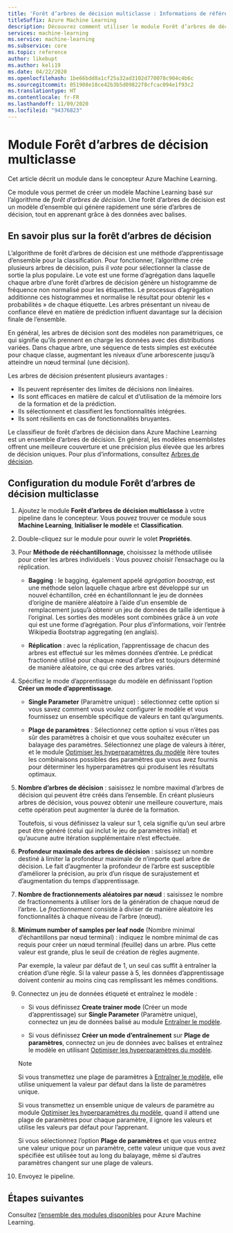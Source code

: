 ```yaml
---
title: 'Forêt d’arbres de décision multiclasse : Informations de référence sur les modules'
titleSuffix: Azure Machine Learning
description: Découvrez comment utiliser le module Forêt d’arbres de décision multiclasse dans Azure Machine Learning pour créer un modèle Machine Learning basé sur l’algorithme de *forêt d’arbres de décision*.
services: machine-learning
ms.service: machine-learning
ms.subservice: core
ms.topic: reference
author: likebupt
ms.author: keli19
ms.date: 04/22/2020
ms.openlocfilehash: 1be66bdd8a1cf25a32ad3102d770078c904c4b6c
ms.sourcegitcommit: 051908e18ce42b3b5d09822f8cfcac094e1f93c2
ms.translationtype: HT
ms.contentlocale: fr-FR
ms.lasthandoff: 11/09/2020
ms.locfileid: "94376823"
---
```

# <a name="multiclass-decision-forest-module"></a>Module Forêt d’arbres de décision multiclasse

Cet article décrit un module dans le concepteur Azure Machine Learning.

Ce module vous permet de créer un modèle Machine Learning basé sur l’algorithme de *forêt d’arbres de décision*. Une forêt d’arbres de décision est un modèle d’ensemble qui génère rapidement une série d’arbres de décision, tout en apprenant grâce à des données avec balises.

## <a name="more-about-decision-forests"></a>En savoir plus sur la forêt d’arbres de décision

L’algorithme de forêt d’arbres de décision est une méthode d’apprentissage d’ensemble pour la classification. Pour fonctionner, l’algorithme crée plusieurs arbres de décision, puis il *vote* pour sélectionner la classe de sortie la plus populaire. Le vote est une forme d’agrégation dans laquelle chaque arbre d’une forêt d’arbres de décision génère un histogramme de fréquence non normalisé pour les étiquettes. Le processus d’agrégation additionne ces histogrammes et normalise le résultat pour obtenir les « probabilités » de chaque étiquette. Les arbres présentant un niveau de confiance élevé en matière de prédiction influent davantage sur la décision finale de l’ensemble.

En général, les arbres de décision sont des modèles non paramétriques, ce qui signifie qu’ils prennent en charge les données avec des distributions variées. Dans chaque arbre, une séquence de tests simples est exécutée pour chaque classe, augmentant les niveaux d’une arborescente jusqu’à atteindre un nœud terminal (une décision).

Les arbres de décision présentent plusieurs avantages :

+ Ils peuvent représenter des limites de décisions non linéaires.
+ Ils sont efficaces en matière de calcul et d’utilisation de la mémoire lors de la formation et de la prédiction.
+ Ils sélectionnent et classifient les fonctionnalités intégrées.
+ Ils sont résilients en cas de fonctionnalités bruyantes.

Le classifieur de forêt d’arbres de décision dans Azure Machine Learning est un ensemble d’arbres de décision. En général, les modèles ensemblistes offrent une meilleure couverture et une précision plus élevée que les arbres de décision uniques. Pour plus d’informations, consultez [Arbres de décision](https://go.microsoft.com/fwlink/?LinkId=403677).

## <a name="how-to-configure-multiclass-decision-forest"></a>Configuration du module Forêt d’arbres de décision multiclasse

1. Ajoutez le module **Forêt d’arbres de décision multiclasse** à votre pipeline dans le concepteur. Vous pouvez trouver ce module sous **Machine Learning**, **Initialiser le modèle** et **Classification**.

2. Double-cliquez sur le module pour ouvrir le volet **Propriétés**.

3. Pour **Méthode de rééchantillonnage**, choisissez la méthode utilisée pour créer les arbres individuels :  Vous pouvez choisir l’ensachage ou la réplication.

    + **Bagging** : le bagging, également appelé *agrégation boostrap*, est une méthode selon laquelle chaque arbre est développé sur un nouvel échantillon, créé en échantillonnant le jeu de données d’origine de manière aléatoire à l’aide d’un ensemble de remplacement jusqu’à obtenir un jeu de données de taille identique à l’original. Les sorties des modèles sont combinées grâce à un *vote* qui est une forme d’agrégation. Pour plus d’informations, voir l’entrée Wikipedia Bootstrap aggregating (en anglais).

    + **Réplication** : avec la réplication, l’apprentissage de chacun des arbres est effectué sur les mêmes données d’entrée. Le prédicat fractionné utilisé pour chaque nœud d’arbre est toujours déterminé de manière aléatoire, ce qui crée des arbres variés.

   

4. Spécifiez le mode d’apprentissage du modèle en définissant l’option **Créer un mode d’apprentissage**.

    + **Single Parameter** (Paramètre unique) : sélectionnez cette option si vous savez comment vous voulez configurer le modèle et vous fournissez un ensemble spécifique de valeurs en tant qu’arguments.

    + **Plage de paramètres** : Sélectionnez cette option si vous n’êtes pas sûr des paramètres à choisir et que vous souhaitez exécuter un balayage des paramètres. Sélectionnez une plage de valeurs à itérer, et le module [Optimiser les hyperparamètres du modèle](tune-model-hyperparameters.md) itère toutes les combinaisons possibles des paramètres que vous avez fournis pour déterminer les hyperparamètres qui produisent les résultats optimaux.   

5. **Nombre d’arbres de décision** : saisissez le nombre maximal d’arbres de décision qui peuvent être créés dans l’ensemble. En créant plusieurs arbres de décision, vous pouvez obtenir une meilleure couverture, mais cette opération peut augmenter la durée de la formation.

    Toutefois, si vous définissez la valeur sur 1, cela signifie qu’un seul arbre peut être généré (celui qui inclut le jeu de paramètres initial) et qu’aucune autre itération supplémentaire n’est effectuée.

6. **Profondeur maximale des arbres de décision** : saisissez un nombre destiné à limiter la profondeur maximale de n’importe quel arbre de décision. Le fait d’augmenter la profondeur de l’arbre est susceptible d’améliorer la précision, au prix d’un risque de surajustement et d’augmentation du temps d’apprentissage.

7. **Nombre de fractionnements aléatoires par nœud** : saisissez le nombre de fractionnements à utiliser lors de la génération de chaque nœud de l’arbre. Le *fractionnement* consiste à diviser de manière aléatoire les fonctionnalités à chaque niveau de l’arbre (nœud).

8. **Minimum number of samples per leaf node** (Nombre minimal d’échantillons par nœud terminal) : indiquez le nombre minimal de cas requis pour créer un nœud terminal (feuille) dans un arbre. Plus cette valeur est grande, plus le seuil de création de règles augmente.

    Par exemple, la valeur par défaut de 1, un seul cas suffit à entraîner la création d’une règle. Si la valeur passe à 5, les données d’apprentissage doivent contenir au moins cinq cas remplissant les mêmes conditions.



10. Connectez un jeu de données étiqueté et entraînez le modèle :

    + Si vous définissez **Create trainer mode** (Créer un mode d’apprentissage) sur **Single Parameter** (Paramètre unique), connectez un jeu de données balisé au module [Entraîner le modèle](train-model.md).  
  
    + Si vous définissez **Créer un mode d’entraînement** sur **Plage de paramètres**, connectez un jeu de données avec balises et entraînez le modèle en utilisant [Optimiser les hyperparamètres du modèle](tune-model-hyperparameters.md).  
  
    > [!NOTE]
    > 
    > Si vous transmettez une plage de paramètres à [Entraîner le modèle](train-model.md), elle utilise uniquement la valeur par défaut dans la liste de paramètres unique.  
    > 
    > Si vous transmettez un ensemble unique de valeurs de paramètre au module [Optimiser les hyperparamètres du modèle](tune-model-hyperparameters.md), quand il attend une plage de paramètres pour chaque paramètre, il ignore les valeurs et utilise les valeurs par défaut pour l’apprenant.  
    > 
    > Si vous sélectionnez l’option **Plage de paramètres** et que vous entrez une valeur unique pour un paramètre, cette valeur unique que vous avez spécifiée est utilisée tout au long du balayage, même si d’autres paramètres changent sur une plage de valeurs.

11. Envoyez le pipeline.



## <a name="next-steps"></a>Étapes suivantes

Consultez [l’ensemble des modules disponibles](module-reference.md) pour Azure Machine Learning. 